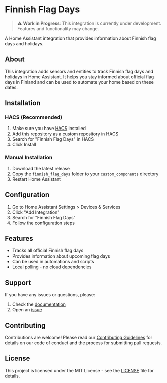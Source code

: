 # Finnish Flag Days

> ⚠️ **Work in Progress**: This integration is currently under development. Features and functionality may change.

A Home Assistant integration that provides information about Finnish flag days and holidays.

## About

This integration adds sensors and entities to track Finnish flag days and holidays in Home Assistant. It helps you stay informed about official flag days in Finland and can be used to automate your home based on these dates.

## Installation

### HACS (Recommended)
1. Make sure you have [HACS](https://hacs.xyz/) installed
2. Add this repository as a custom repository in HACS
3. Search for "Finnish Flag Days" in HACS
4. Click Install

### Manual Installation
1. Download the latest release
2. Copy the `finnish_flag_days` folder to your `custom_components` directory
3. Restart Home Assistant

## Configuration

1. Go to Home Assistant Settings > Devices & Services
2. Click "Add Integration"
3. Search for "Finnish Flag Days"
4. Follow the configuration steps

## Features

- Tracks all official Finnish flag days
- Provides information about upcoming flag days
- Can be used in automations and scripts
- Local polling - no cloud dependencies

## Support

If you have any issues or questions, please:
1. Check the [documentation](https://github.com/osro/finnish-flag-days)
2. Open an [issue](https://github.com/osro/finnish-flag-days/issues)

## Contributing

Contributions are welcome! Please read our [Contributing Guidelines](CONTRIBUTING.md) for details on our code of conduct and the process for submitting pull requests.

## License

This project is licensed under the MIT License - see the [LICENSE](LICENSE) file for details.
